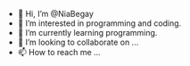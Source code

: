 - 👋 Hi, I’m @NiaBegay
- 👀 I’m interested in programming and coding.
- 🌱 I’m currently learning programming.
- 💞️ I’m looking to collaborate on ...
- 📫 How to reach me ...

<!---
AirRedNight234/AirRedNight234 is a ✨ special ✨ repository because its `README.md` (this file) appears on your GitHub profile.
You can click the Preview link to take a look at your changes.
--->
